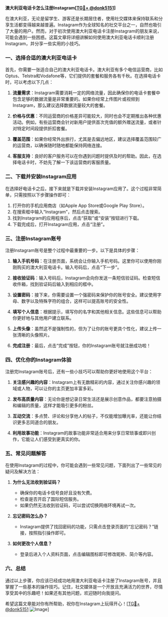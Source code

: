 **澳大利亚电话卡怎么注册Instagram[[TG💪+ @donk5151](https://t.me/s/donk5151)]**

在澳大利亚，无论是留学生、游客还是长期居住者，使用社交媒体来保持联系和分享生活都变得越来越普遍。Instagram作为全球知名的社交平台之一，自然也吸引了大量的用户。然而，对于初次使用澳大利亚电话卡注册Instagram的朋友来说，可能会遇到一些困惑。这篇文章将详细讲解如何使用澳大利亚电话卡顺利注册Instagram，并分享一些实用的小技巧。

### 一、选择合适的澳大利亚电话卡

首先，你需要一张适合自己的澳大利亚电话卡。澳大利亚有多个电信运营商，比如Optus、Telstra和Vodafone等，它们提供的套餐和服务各有千秋。在选择电话卡时，可以考虑以下几点：

1. **流量需求**：Instagram需要消耗一定的网络流量，因此确保你的电话卡套餐中包含足够的数据流量是非常重要的。如果你经常上传图片或视频到Instagram，那么建议选择数据流量较大的套餐。
   
2. **价格与优惠**：不同运营商的价格差异可能较大，同时也会不定期推出各种优惠活动。例如，有些运营商会针对新用户提供首次充值的额外赠送流量，或者针对特定时间段提供折扣套餐。

3. **覆盖范围**：如果你经常外出旅行，尤其是去偏远地区，建议选择覆盖范围较广的运营商，以确保随时随地都能保持网络连接。

4. **客服支持**：良好的客户服务可以在你遇到问题时提供及时的帮助。因此，在选择电话卡时，不妨先了解一下该运营商的客服质量。

### 二、下载并安装Instagram应用

在选择好电话卡之后，接下来就是下载并安装Instagram应用了。这个过程非常简单，只需按照以下步骤操作即可：

1. 打开你的手机应用商店（如Apple App Store或Google Play Store）。
2. 在搜索框中输入“Instagram”，然后点击搜索。
3. 找到Instagram的应用程序后，点击“获取”或“安装”按钮进行下载。
4. 下载完成后，打开Instagram应用，点击“注册”。

### 三、注册Instagram账号

注册Instagram账号是整个过程中最重要的一步。以下是具体的步骤：

1. **输入手机号码**：在注册页面，系统会让你输入手机号码。这里你可以使用你刚刚购买的澳大利亚电话卡。输入号码后，点击“下一步”。
   
2. **接收验证码**：输入号码后，Instagram会向你发送一条短信验证码。检查短信收件箱，找到验证码后输入到相应的框中。
   
3. **设置密码**：接下来，你需要设置一个强密码来保护你的账号安全。建议使用字母、数字以及特殊字符的组合，这样可以提高账号的安全性。

4. **填写个人信息**：根据提示，填写你的名字和其他相关信息。这些信息可以帮助你更好地与其他用户建立联系。

5. **上传头像**：虽然这不是强制性的，但为了让你的账号更具个性化，建议上传一张清晰的头像照片。

6. **完成注册**：最后，点击“完成”按钮，你的Instagram账号就注册成功啦！

### 四、优化你的Instagram体验

注册完Instagram账号后，还有一些小技巧可以帮助你更好地使用这个平台：

1. **关注感兴趣的内容**：Instagram上有无数精彩的内容，通过关注你感兴趣的领域或人物，可以让你的主页更加丰富多彩。

2. **发布高质量内容**：无论你是想记录日常生活还是展示创意作品，都要注意拍摄和编辑的质量，这样才能吸引更多的粉丝。

3. **互动交流**：多点赞、评论和分享他人的帖子，不仅能增加曝光率，还能让你结识更多志同道合的朋友。

4. **利用故事功能**：Instagram的故事功能非常适合用来分享日常琐事或即兴创作，它能让人们感受到更真实的你。

### 五、常见问题解答

在使用Instagram的过程中，你可能会遇到一些常见问题，下面列出了一些常见的疑问及解决方法：

1. **为什么无法收到验证码？**
   - 确保你的电话卡信号良好且没有欠费。
   - 检查是否开启了国际短信服务。
   - 如果仍然无法收到验证码，可以尝试切换网络环境再试一次。

2. **忘记密码怎么办？**
   - Instagram提供了找回密码的功能，只需点击登录页面的“忘记密码？”链接，按照指引操作即可。

3. **如何更改个人信息？**
   - 登录后进入个人资料页面，点击编辑图标即可修改昵称、简介等内容。

### 六、总结

通过以上步骤，你应该已经成功地用澳大利亚电话卡注册了Instagram账号，并且掌握了一些基本的操作技巧。记住，社交媒体是一个开放且充满活力的世界，尽情享受其中的乐趣吧！如果还有其他问题，欢迎随时向我提问。

希望这篇文章能对你有所帮助，祝你在Instagram上玩得开心！[[TG💪+ @donk5151](https://t.me/s/donk5151) ![Image](https://i.postimg.cc/rwNCRYN7/Snipaste-2025-04-30-17-27-05.png)]